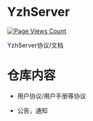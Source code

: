 # YzhServer
[![Page Views Count](https://badges.toozhao.com/badges/01GM8HZ2T829JA6XK4V8JSSAS1/blue.svg)](https://badges.toozhao.com/stats/01GM8HZ2T829JA6XK4V8JSSAS1 "Get your own page views count badge on badges.toozhao.com")

YzhServer协议/文档

# 仓库内容
- 用户协议/用户手册等协议

- 公告，通知
